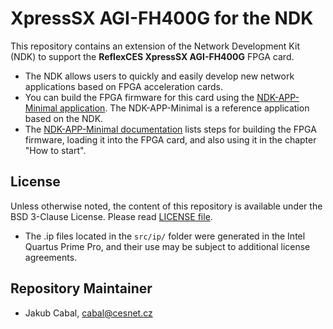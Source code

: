 # XpressSX AGI-FH400G for the NDK

This repository contains an extension of the Network Development Kit (NDK) to support the **ReflexCES XpressSX AGI-FH400G** FPGA card.
- The NDK allows users to quickly and easily develop new network applications based on FPGA acceleration cards.
- You can build the FPGA firmware for this card using the [NDK-APP-Minimal application](https://github.com/CESNET/ndk-app-minimal/). The NDK-APP-Minimal is a reference application based on the NDK.
- The [NDK-APP-Minimal documentation](https://cesnet.github.io/ndk-app-minimal/) lists steps for building the FPGA firmware, loading it into the FPGA card, and also using it in the chapter "How to start".

## License

Unless otherwise noted, the content of this repository is available under the BSD 3-Clause License. Please read [LICENSE file](LICENSE).

- The .ip files located in the `src/ip/` folder were generated in the Intel Quartus Prime Pro, and their use may be subject to additional license agreements.

## Repository Maintainer

- Jakub Cabal, cabal@cesnet.cz